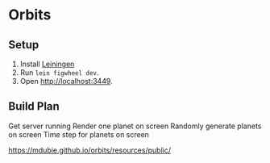 # Orbits

## Setup

1. Install [Leiningen](http://leiningen.org)
1. Run `lein figwheel dev`.
1. Open <http://localhost:3449>.

## Build Plan
Get server running
Render one planet on screen
Randomly generate planets on screen
Time step for planets on screen

https://mdubie.github.io/orbits/resources/public/
